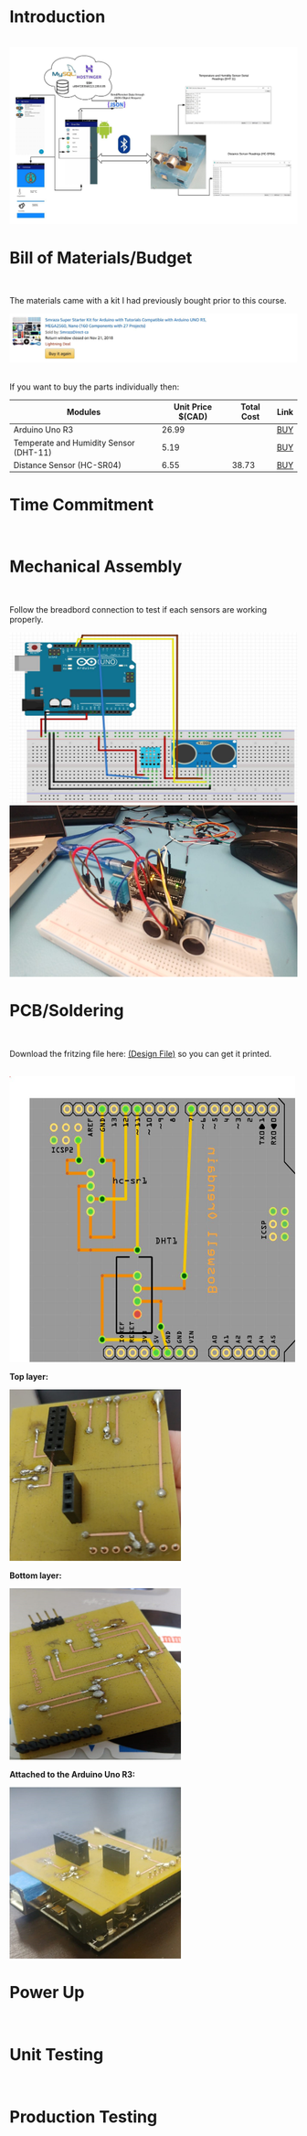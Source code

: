 <h1>Introduction</h1><br>
<img src ="ceng317_readMe_images/system_diagram.jpeg" alt="sys_diag_image"> <br>
	
<h1>Bill of Materials/Budget</h1><br>
	<!-- Bill of components here (individual or package?)-->
<p>The materials came with a kit I had previously bought prior to this course.</p>
<img src = "proof_of_purchase.JPG" alt="kit1"> <br>
<br><p>If you want to buy the parts individually then: <br>

Modules 	  | Unit Price $(CAD) | Total Cost | Link |
------------- | -------------| -------------| -------------|
Arduino Uno R3 | 26.99 | | <a href="https://www.robotshop.com/ca/en/arduino-uno-r3-usb-microcontroller.html?gclid=CjwKCAiA8qLvBRAbEiwAE_ZzPcuDfbbajj1NVcvjjOGzziY92sE-PeEQv9CsHTed9Sek-rWy40W3QBoCD2sQAvD_BwE">BUY</a>
Temperate and Humidity Sensor (DHT-11)| 5.19| | <a href="https://www.robotshop.com/ca/en/dht11-temperature-humidity-sensor-module.html">BUY</a>
Distance Sensor (HC-SR04) | 6.55 | 38.73 |  <a href="https://www.robotshop.com/ca/en/hc-sr04-ultrasonic-range-finder-osepp.html">BUY</a>

			
</p>

<h1>Time Commitment</h1><br>
	<!--Time expected to finis this?-->

<h1>Mechanical Assembly</h1><br>
<p>Follow the breadbord connection to test if each sensors are working properly.</p>
<img src="breadboard.JPG" alt="bb_image_fzz" width="600px" height="300px"> 
<img src="ceng317_week8/breadboard_connection.jpg" alt="bb_actual" width="600px" height="300px"> <br>

<h1>PCB/Soldering</h1><br>
<p>Download the fritzing file here: <a href="https://github.com/boskyle/SmartDen/blob/master/documentation/CENG317_PCB_DESIGN.fzz">(Design File)</a> so you can get it printed.</p> <br>
<img src="pcb.JPG" alt="pcb_design_img" width="500px" height="500px">
<p><strong>Top layer:</strong></p>
<img src="ceng317_readMe_images/top_layer.jpeg" width="300px" height="300x">
<p><strong>Bottom layer:</strong></p>
<img src="ceng317_readMe_images/bottom_layer.jpeg" width="300px" height="300x"> <br>
<p><strong>Attached to the Arduino Uno R3:</strong></p>
<img src="ceng317_readMe_images/attached.jpeg" width="300px" height="300x"><br>



<h1>Power Up</h1><br>

<h1>Unit Testing</h1><br>

<h1>Production Testing </h1><br>


